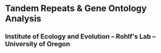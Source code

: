 # Tandem Repeats & Gene Ontology Analysis
## Institute of Ecology and Evolution – Rohlf's Lab – University of Oregon
